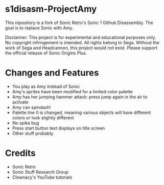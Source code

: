 s1disasm-ProjectAmy
============

This repository is a fork of Sonic Retro's Sonic 1 Github Disassembly. The goal is to replace Sonic with Amy.

Disclaimer:
This project is for experimental and educational purposes only. No copyright infringement is intended. All rights belong to Sega. Without the work of Sega and Headcannon, this project would not exist. Please support the official release of Sonic Origins Plus.

Changes and Features
============
* You play as Amy instead of Sonic
* Amy's sprites have been modified for a limited color palette
* Amy has her jumping hammer attack: press jump again in the air to activate
* Amy can spindash!
* Palette line 0 is changed, meaning various objects will have different colors or look slightly different
* No spike bug
* Press start button text displays on title screen
* Other stuff probably

Credits
============
* Sonic Retro
* Sonic Stuff Research Group
* Clownacy's YouTube tutorials
